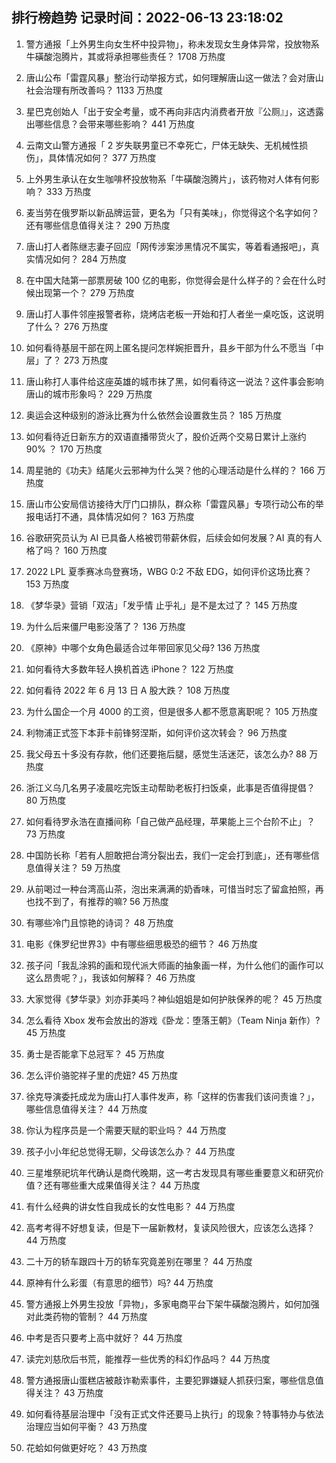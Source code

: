 
## 排行榜趋势 记录时间：2022-06-13 23:18:02
  
  1. 警方通报「上外男生向女生杯中投异物」，称未发现女生身体异常，投放物系牛磺酸泡腾片，其或将承担哪些责任？ 1708 万热度
    
  2. 唐山公布「雷霆风暴」整治行动举报方式，如何理解唐山这一做法？会对唐山社会治理有所改善吗？ 1133 万热度
    
  3. 星巴克创始人「出于安全考量，或不再向非店内消费者开放『公厕』」，这透露出哪些信息？会带来哪些影响？ 441 万热度
    
  4. 云南文山警方通报「 2 岁失联男童已不幸死亡，尸体无缺失、无机械性损伤」，具体情况如何？ 377 万热度
    
  5. 上外男生承认在女生咖啡杯投放物系「牛磺酸泡腾片」，该药物对人体有何影响？ 333 万热度
    
  6. 麦当劳在俄罗斯以新品牌运营，更名为「只有美味」，你觉得这个名字如何？还有哪些信息值得关注？ 290 万热度
    
  7. 唐山打人者陈继志妻子回应「网传涉案涉黑情况不属实，等着看通报吧」，真实情况如何？ 284 万热度
    
  8. 在中国大陆第一部票房破 100 亿的电影，你觉得会是什么样子的？会在什么时候出现第一个？ 279 万热度
    
  9. 唐山打人事件邻座报警者称，烧烤店老板一开始和打人者坐一桌吃饭，这说明了什么？ 276 万热度
    
  10. 如何看待基层干部在网上匿名提问怎样婉拒晋升，县乡干部为什么不愿当「中层」了？ 273 万热度
    
  11. 唐山称打人事件给这座英雄的城市抹了黑，如何看待这一说法？这件事会影响唐山的城市形象吗？ 229 万热度
    
  12. 奥运会这种级别的游泳比赛为什么依然会设置救生员？ 185 万热度
    
  13. 如何看待近日新东方的双语直播带货火了，股价近两个交易日累计上涨约 90% ？ 170 万热度
    
  14. 周星驰的《功夫》结尾火云邪神为什么哭？他的心理活动是什么样的？ 166 万热度
    
  15. 唐山市公安局信访接待大厅门口排队，群众称「雷霆风暴」专项行动公布的举报电话打不通，具体情况如何？ 163 万热度
    
  16. 谷歌研究员认为 AI 已具备人格被罚带薪休假，后续会如何发展？AI 真的有人格了吗？ 160 万热度
    
  17. 2022 LPL 夏季赛冰鸟登赛场，WBG 0:2 不敌 EDG，如何评价这场比赛？ 153 万热度
    
  18. 《梦华录》营销「双洁」「发乎情 止乎礼」是不是太过了？ 145 万热度
    
  19. 为什么后来僵尸电影没落了？ 136 万热度
    
  20. 《原神》中哪个女角色最适合过年带回家见父母? 136 万热度
    
  21. 如何看待大多数年轻人换机首选 iPhone？ 122 万热度
    
  22. 如何看待 2022 年 6 月 13 日 A 股大跌？ 108 万热度
    
  23. 为什么国企一个月 4000 的工资，但是很多人都不愿意离职呢？ 105 万热度
    
  24. 利物浦正式签下本菲卡前锋努涅斯，如何评价这次转会？ 96 万热度
    
  25. 我父母五十多没有存款，他们还要拖后腿，感觉生活迷茫，该怎么办? 88 万热度
    
  26. 浙江义乌几名男子凌晨吃完饭主动帮助老板打扫饭桌，此事是否值得提倡？ 80 万热度
    
  27. 如何看待罗永浩在直播间称「自己做产品经理，苹果能上三个台阶不止」？ 73 万热度
    
  28. 中国防长称「若有人胆敢把台湾分裂出去，我们一定会打到底」，还有哪些信息值得关注？ 59 万热度
    
  29. 从前喝过一种台湾高山茶，泡出来满满的奶香味，可惜当时忘了留盒拍照，再也找不到了，有推荐的嘛? 56 万热度
    
  30. 有哪些冷门且惊艳的诗词？ 48 万热度
    
  31. 电影《侏罗纪世界3》中有哪些细思极恐的细节？ 46 万热度
    
  32. 孩子问「我乱涂鸦的画和现代派大师画的抽象画一样，为什么他们的画作可以这么昂贵呢？」，我该如何解释？ 46 万热度
    
  33. 大家觉得《梦华录》刘亦菲美吗？神仙姐姐是如何护肤保养的呢？ 45 万热度
    
  34. 怎么看待 Xbox 发布会放出的游戏《卧龙：堕落王朝》（Team Ninja 新作）? 45 万热度
    
  35. 勇士是否能拿下总冠军？ 45 万热度
    
  36. 怎么评价骆驼祥子里的虎妞? 45 万热度
    
  37. 徐克导演委托成龙为唐山打人事件发声，称「这样的伤害我们该问责谁？」，哪些信息值得关注？ 44 万热度
    
  38. 你认为程序员是一个需要天赋的职业吗？ 44 万热度
    
  39. 孩子小小年纪总觉得无聊，父母该怎么办？ 44 万热度
    
  40. 三星堆祭祀坑年代确认是商代晚期，这一考古发现具有哪些重要意义和研究价值？还有哪些重大成果值得关注？ 44 万热度
    
  41. 有什么经典的讲女性自我成长的女性电影？ 44 万热度
    
  42. 高考考得不好想复读，但是下一届新教材，复读风险很大，应该怎么选择？ 44 万热度
    
  43. 二十万的轿车跟四十万的轿车究竟差别在哪里？ 44 万热度
    
  44. 原神有什么彩蛋（有意思的细节）吗? 44 万热度
    
  45. 警方通报上外男生投放「异物」，多家电商平台下架牛磺酸泡腾片，如何加强对此类药物的管制？ 44 万热度
    
  46. 中考是否只要考上高中就好？ 44 万热度
    
  47. 读完刘慈欣后书荒，能推荐一些优秀的科幻作品吗？ 44 万热度
    
  48. 警方通报唐山蛋糕店被敲诈勒索事件，主要犯罪嫌疑人抓获归案，哪些信息值得关注？ 43 万热度
    
  49. 如何看待基层治理中「没有正式文件还要马上执行」的现象？特事特办与依法治理应当如何平衡？ 43 万热度
    
  50. 花蛤如何做更好吃？ 43 万热度
    